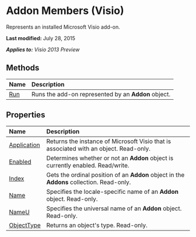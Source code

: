 
# Addon Members (Visio)
Represents an installed Microsoft Visio add-on.

 **Last modified:** July 28, 2015

 _**Applies to:** Visio 2013 Preview_

## Methods



|**Name**|**Description**|
|:-----|:-----|
| [Run](223d87ff-8fd6-b68c-a716-3ff30659f898.md)|Runs the add-on represented by an  **Addon** object.|

## Properties



|**Name**|**Description**|
|:-----|:-----|
| [Application](0d62a2c9-4add-80c5-6732-346ea347c4b5.md)|Returns the instance of Microsoft Visio that is associated with an object. Read-only.|
| [Enabled](fcc719d3-7b1c-e356-6f92-7717ecea10df.md)|Determines whether or not an  **Addon** object is currently enabled. Read/write.|
| [Index](59e81b53-0391-ceb7-19da-63d8f26dee1a.md)|Gets the ordinal position of an  **Addon** object in the **Addons** collection. Read-only.|
| [Name](445187a0-a358-51b6-eb65-082dda27e30f.md)|Specifies the locale-specific name of an  **Addon** object. Read-only.|
| [NameU](ad6f445d-81b7-f45f-753c-8228a1f31b78.md)|Specifies the universal name of an  **Addon** object. Read-only.|
| [ObjectType](f0ccb00e-8317-ccc1-53be-7e48433cc1d9.md)|Returns an object's type. Read-only.|
